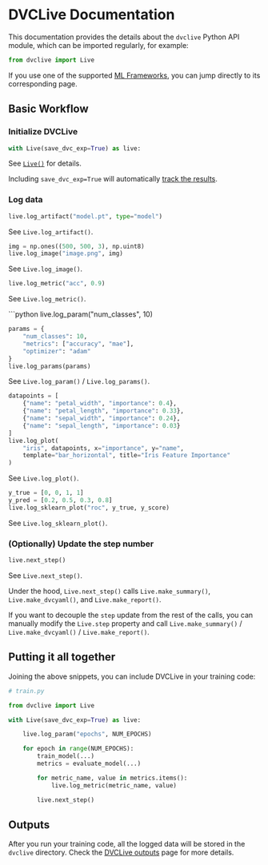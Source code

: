 # DVCLive Documentation

This documentation provides the details about the `dvclive` Python API module,
which can be imported regularly, for example:

```py
from dvclive import Live
```

<admon type="tip">

If you use one of the supported [ML Frameworks](/doc/dvclive/ml-frameworks), you
can jump directly to its corresponding page.

</admon>

## Basic Workflow

### Initialize DVCLive

```python
with Live(save_dvc_exp=True) as live:
```

See [`Live()`](/doc/dvclive/live) for details.

<admon type="info">

Including `save_dvc_exp=True` will automatically
[track the results](/doc/dvclive/how-it-works#track-the-results).

</admon>

### Log data

<toggle>
<tab title="Artifacts">

```python
live.log_artifact("model.pt", type="model")
```

See `Live.log_artifact()`.

</tab>
<tab title="Images">

```python
img = np.ones((500, 500, 3), np.uint8)
live.log_image("image.png", img)
```

See `Live.log_image()`.

</tab>
<tab title="Metrics">

```python
live.log_metric("acc", 0.9)
```

See `Live.log_metric()`. </tab> <tab title="Parameters">

</tab>
<tab title="Parameters">
```python
live.log_param("num_classes", 10)

```python
params = {
    "num_classes": 10,
    "metrics": ["accuracy", "mae"],
    "optimizer": "adam"
}
live.log_params(params)
```

See `Live.log_param()` / `Live.log_params()`.

</tab>
<tab title="Plots">

```python
datapoints = [
    {"name": "petal_width", "importance": 0.4},
    {"name": "petal_length", "importance": 0.33},
    {"name": "sepal_width", "importance": 0.24},
    {"name": "sepal_length", "importance": 0.03}
]
live.log_plot(
    "iris", datapoints, x="importance", y="name",
    template="bar_horizontal", title="Iris Feature Importance"
)
```

See `Live.log_plot()`.

</tab>
<tab title="SKLearn Plots">

```python
y_true = [0, 0, 1, 1]
y_pred = [0.2, 0.5, 0.3, 0.8]
live.log_sklearn_plot("roc", y_true, y_score)
```

See `Live.log_sklearn_plot()`.

</tab>
</toggle>

### (Optionally) Update the step number

```python
live.next_step()
```

See `Live.next_step()`.

Under the hood, `Live.next_step()` calls `Live.make_summary()`,
`Live.make_dvcyaml()`, and `Live.make_report()`.

If you want to decouple the `step` update from the rest of the calls, you can
manually modify the `Live.step` property and call `Live.make_summary()` /
`Live.make_dvcyaml()` / `Live.make_report()`.

## Putting it all together

Joining the above snippets, you can include DVCLive in your training code:

```python
# train.py

from dvclive import Live

with Live(save_dvc_exp=True) as live:

    live.log_param("epochs", NUM_EPOCHS)

    for epoch in range(NUM_EPOCHS):
        train_model(...)
        metrics = evaluate_model(...)

        for metric_name, value in metrics.items():
            live.log_metric(metric_name, value)

        live.next_step()
```

## Outputs

After you run your training code, all the logged data will be stored in the
`dvclive` directory. Check the [DVCLive outputs](/doc/dvclive/how-it-works) page
for more details.
